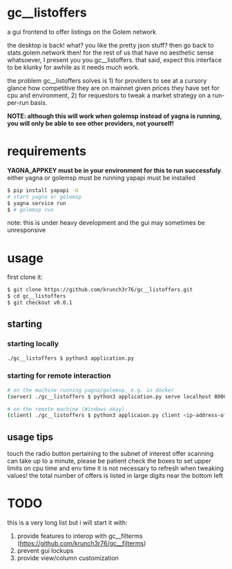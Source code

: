 # gc__listoffers
a gui frontend to offer listings on the Golem network

the desktop is back! what? you like the pretty json stuff? then go back to stats.golem.network then! for the rest of us that have no aesthetic sense whatsoever, I present you you gc__listoffers. that said, expect this interface to be klunky for awhile as it needs much work.

the problem gc__listoffers solves is 1) for providers to see at a cursory glance how competitive they are on mainnet given prices they have set for cpu and environment, 2) for requestors to tweak a market strategy on a run-per-run basis.

**NOTE: although this will work when golemsp instead of yagna is running, you will only be able to see other providers, not yourself!**

# requirements
**YAGNA_APPKEY must be in your environment for this to run successfuly**.
either yagna or golemsp must be running
yapapi must be installed

```bash
$ pip install yapapi -U
# start yagna or golemsp
$ yagna service run
$ # golemsp run
```
note: this is under heavy development and the gui may sometimes be unresponsive

# usage
first clone it:
```bash
$ git clone https://github.com/krunch3r76/gc__listoffers.git
$ cd gc__listoffers
$ git checkout v0.0.1
```

## starting
### starting locally
```bash
./gc__listoffers $ python3 application.py
```

### starting for remote interaction
```bash
# on the machine running yagna/golemsp, e.g. in docker
(server) ./gc__listoffers $ python3 application.py serve localhost 8000

# on the remote machine (Windows okay)
(client) ./gc__listoffers $ python3 applicaion.py client <ip-address-of-server> 8000
```

## usage tips
touch the radio button pertaining to the subnet of interest
offer scanning can take up to a minute, please be patient
check the boxes to set upper limits on cpu time and env time
it is not necessary to refresh when tweaking values!
the total number of offers is listed in large digits near the bottom left


# TODO
this is a very long list but i will start it with:
1) provide features to interop with gc__filterms (https://github.com/krunch3r76/gc__filterms)
2) prevent gui lockups
3) provide view/column customization
